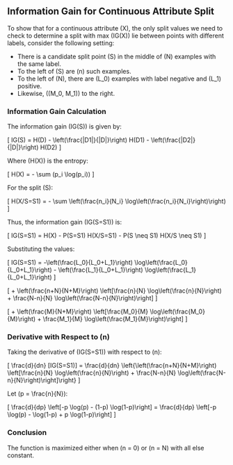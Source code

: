 ## Information Gain for Continuous Attribute Split

To show that for a continuous attribute \(X\), the only split values we need to check to determine a split with max \(IG(X)\) lie between points with different labels, consider the following setting:

- There is a candidate split point \(S\) in the middle of \(N\) examples with the same label.
- To the left of \(S\) are \(n\) such examples.
- To the left of \(N\), there are \(L_0\) examples with label negative and \(L_1\) positive.
- Likewise, \((M_0, M_1)\) to the right.

### Information Gain Calculation

The information gain \(IG(S)\) is given by:

\[ IG(S) = H(D) - \left(\frac{|D1|}{|D|}\right) H(D1) - \left(\frac{|D2|}{|D|}\right) H(D2) \]

Where \(H(X)\) is the entropy:

\[ H(X) = - \sum (p_i \log(p_i)) \]

For the split \(S\):

\[ H(X/S=S1) = - \sum \left(\frac{n_i}{N_i} \log\left(\frac{n_i}{N_i}\right)\right) \]

Thus, the information gain \(IG(S=S1)\) is:

\[ IG(S=S1) = H(X) - P(S=S1) H(X/S=S1) - P(S \neq S1) H(X/S \neq S1) \]

Substituting the values:

\[ IG(S=S1) = -\left(\frac{L_0}{L_0+L_1}\right) \log\left(\frac{L_0}{L_0+L_1}\right) - \left(\frac{L_1}{L_0+L_1}\right) \log\left(\frac{L_1}{L_0+L_1}\right) \]

\[ + \left(\frac{n+N}{N+M}\right) \left[\frac{n}{N} \log\left(\frac{n}{N}\right) + \frac{N-n}{N} \log\left(\frac{N-n}{N}\right)\right] \]

\[ + \left(\frac{M}{N+M}\right) \left[\frac{M_0}{M} \log\left(\frac{M_0}{M}\right) + \frac{M_1}{M} \log\left(\frac{M_1}{M}\right)\right] \]

### Derivative with Respect to \(n\)

Taking the derivative of \(IG(S=S1)\) with respect to \(n\):

\[ \frac{d}{dn} [IG(S=S1)] = \frac{d}{dn} \left\{\left(\frac{n+N}{N+M}\right) \left[\frac{n}{N} \log\left(\frac{n}{N}\right) + \frac{N-n}{N} \log\left(\frac{N-n}{N}\right)\right]\right\} \]

Let \(p = \frac{n}{N}\):

\[ \frac{d}{dp} \left[-p \log(p) - (1-p) \log(1-p)\right] = \frac{d}{dp} \left[-p \log(p) - \log(1-p) + p \log(1-p)\right] \]

### Conclusion

The function is maximized either when \(n = 0\) or \(n = N\) with all else constant.
